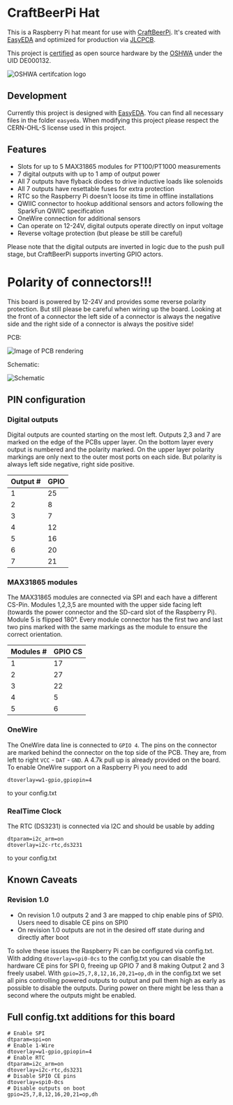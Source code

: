 # CraftBeerPi Hat
This is a Raspberry Pi hat meant for use with [CraftBeerPi](https://github.com/craftbeerpi/craftbeerpi4).
It's created with [EasyEDA](https://easyeda.com/) and optimized for production via 
[JLCPCB](https://jlcpcb.com/).

This project is [certified](https://certification.oshwa.org/de000132.html) as open source
hardware by the [OSHWA](https://www.oshwa.org/) under the UID DE000132.

![OSHWA certifcation logo](oshw-certification.png)

## Development

Currently this project is designed with [EasyEDA](https://easyeda.com/). You can find
all necessary files in the folder `easyeda`. When modifying this project please
respect the CERN-OHL-S license used in this project.

## Features

* Slots for up to 5 MAX31865 modules for PT100/PT1000 measurements
* 7 digital outputs with up to 1 amp of output power
* All 7 outputs have flyback diodes to drive inductive loads like solenoids
* All 7 outputs have resettable fuses for extra protection
* RTC so the Raspberry Pi doesn't loose its time in offline installations
* QWIIC connector to hookup additional sensors and actors following the 
  SparkFun QWIIC specification
* OneWire connection for additional sensors
* Can operate on 12-24V, digital outputs operate directly on input voltage
* Reverse voltage protection (but please be still be careful)

Please note that the digital outputs are inverted in logic due to the push pull stage, but
CraftBeerPi supports inverting GPIO actors.

# Polarity of connectors!!!

This board is powered by 12-24V and provides some reverse polarity protection. But still
please be careful when wiring up the board. Looking at the front of a connector the left
side of a connector is always the negative side and the right side of a connector is always
the positive side!

PCB:

![Image of PCB rendering](cbpi-hat.png)

Schematic:

![Schematic](schematic.png)

## PIN configuration

### Digital outputs

Digital outputs are counted starting on the most left. Outputs 2,3 and 7 are marked on the edge of
the PCBs upper layer. On the bottom layer every output is numbered and the polarity marked. On the
upper layer polarity markings are only next to the outer most ports on each side. But polarity is
always left side negative, right side positive.

| Output # | GPIO |
|----------|------|
| 1 | 25 |
| 2 |  8 |
| 3 |  7 |
| 4 | 12 |
| 5 | 16 |
| 6 | 20 |
| 7 | 21 |


### MAX31865 modules

The MAX31865 modules are connected via SPI and each have a different CS-Pin. Modules
1,2,3,5 are mounted with the upper side facing left (towards the power connector and the SD-card
slot of the Raspberry Pi). Module 5 is flipped 180°. Every module connector has the first two and
last two pins marked with the same markings as the module to ensure the correct orientation.

| Modules # | GPIO CS |
|-----------|---------|
| 1 | 17 |
| 2 | 27 |
| 3 | 22 |
| 4 |  5 |
| 5 |  6 |

### OneWire

The OneWire data line is connected to `GPIO 4`. The pins on the connector are marked behind the connector
on the top side of the PCB. They are, from left to right `VCC` - `DAT` - `GND`. A 4.7k pull up is
already provided on the board.
To enable OneWire support on a Raspberry Pi you need to add
```
dtoverlay=w1-gpio,gpiopin=4
```
to your config.txt

### RealTime Clock

The RTC (DS3231) is connected via I2C and should be usable by adding
```
dtparam=i2c_arm=on
dtoverlay=i2c-rtc,ds3231
```
to your config.txt

## Known Caveats

### Revision 1.0

* On revision 1.0 outputs 2 and 3 are mapped to chip enable pins of SPI0. Users need to disable CE pins on SPI0
* On revision 1.0 outputs are not in the desired off state during and directly after boot

To solve these issues the Raspberry Pi can be configured via config.txt.
With adding `dtoverlay=spi0-0cs` to the config.txt you can disable the hardware CE pins for SPI 0, freeing up GPIO 7 and 8
making Output 2 and 3 freely usabel.
With `gpio=25,7,8,12,16,20,21=op,dh` in the config.txt we set all pins controlling powered outputs to output and pull them high
as early as possible to disable the outputs. During power on there might be less than a second where the outputs might be enabled.


## Full config.txt additions for this board

```
# Enable SPI
dtparam=spi=on
# Enable 1-Wire
dtoverlay=w1-gpio,gpiopin=4
# Enable RTC
dtparam=i2c_arm=on
dtoverlay=i2c-rtc,ds3231
# Disable SPI0 CE pins
dtoverlay=spi0-0cs
# Disable outputs on boot
gpio=25,7,8,12,16,20,21=op,dh
```
